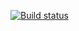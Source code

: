 [![Build status](https://ci.appveyor.com/api/projects/status/gg5vohn8101xcqfw?svg=true)](https://ci.appveyor.com/project/NeuroK-hub/ajs-10-2)
